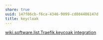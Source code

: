 ```yaml
---
share: true
uuid: 147f06cb-f6ca-4346-9099-cd804486147d
title: keycloak
---
```

[wiki.software.list.Traefik.keycoak integration](/undefined)